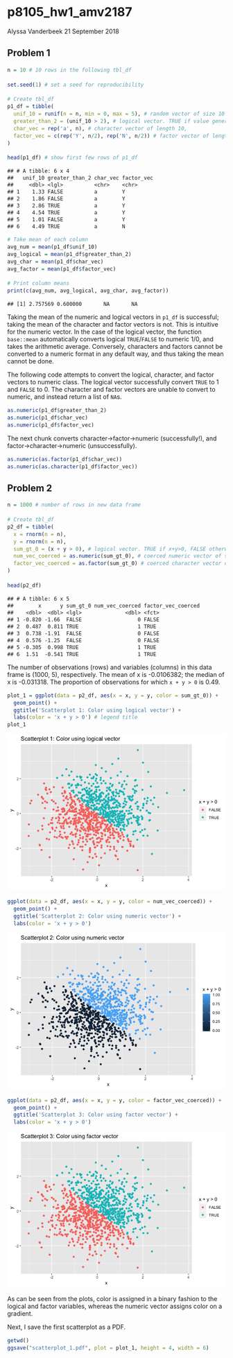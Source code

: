 p8105\_hw1\_amv2187
================
Alyssa Vanderbeek
21 September 2018

Problem 1
---------

``` r
n = 10 # 10 rows in the following tbl_df

set.seed(1) # set a seed for reproducibility

# Create tbl_df 
p1_df = tibble(
  unif_10 = runif(n = n, min = 0, max = 5), # random vector of size 10 selected from uniform [0,5]
  greater_than_2 = (unif_10 > 2), # logical vector. TRUE if value generated in unif_10 greater than 2; FALSE if less than or equal to 2
  char_vec = rep('a', n), # character vector of length 10,
  factor_vec = c(rep('Y', n/2), rep('N', n/2)) # factor vector of length 10
)

head(p1_df) # show first few rows of p1_df
```

    ## # A tibble: 6 x 4
    ##   unif_10 greater_than_2 char_vec factor_vec
    ##     <dbl> <lgl>          <chr>    <chr>     
    ## 1    1.33 FALSE          a        Y         
    ## 2    1.86 FALSE          a        Y         
    ## 3    2.86 TRUE           a        Y         
    ## 4    4.54 TRUE           a        Y         
    ## 5    1.01 FALSE          a        Y         
    ## 6    4.49 TRUE           a        N

``` r
# Take mean of each column
avg_num = mean(p1_df$unif_10)
avg_logical = mean(p1_df$greater_than_2)
avg_char = mean(p1_df$char_vec)
avg_factor = mean(p1_df$factor_vec)

# Print column means
print(c(avg_num, avg_logical, avg_char, avg_factor))
```

    ## [1] 2.757569 0.600000       NA       NA

Taking the mean of the numeric and logical vectors in `p1_df` is successful; taking the mean of the character and factor vectors is not. This is intuitive for the numeric vector. In the case of the logical vector, the function `base::mean` automatically converts logical `TRUE`/`FALSE` to numeric 1/0, and takes the arithmetic average. Conversely, characters and factors cannot be converted to a numeric format in any default way, and thus taking the mean cannot be done.

The following code attempts to convert the logical, character, and factor vectors to numeric class. The logical vector successfully convert `TRUE` to 1 and `FALSE` to 0. The character and factor vectors are unable to convert to numeric, and instead return a list of `NA`s.

``` r
as.numeric(p1_df$greater_than_2)
as.numeric(p1_df$char_vec)
as.numeric(p1_df$factor_vec)
```

The next chunk converts character-&gt;factor-&gt;numeric (successfully!), and factor-&gt;character-&gt;numeric (unsuccessfully).

``` r
as.numeric(as.factor(p1_df$char_vec))
as.numeric(as.character(p1_df$factor_vec))
```

Problem 2
---------

``` r
n = 1000 # number of rows in new data frame

# Create tbl_df
p2_df = tibble(
  x = rnorm(n = n),
  y = rnorm(n = n),
  sum_gt_0 = (x + y > 0), # logical vector. TRUE if x+y>0, FALSE otherwise
  num_vec_coerced = as.numeric(sum_gt_0), # coerced numeric vector of sum_gt_0
  factor_vec_coerced = as.factor(sum_gt_0) # coerced character vector of sum_gt_0
)

head(p2_df)
```

    ## # A tibble: 6 x 5
    ##        x      y sum_gt_0 num_vec_coerced factor_vec_coerced
    ##    <dbl>  <dbl> <lgl>              <dbl> <fct>             
    ## 1 -0.820 -1.66  FALSE                  0 FALSE             
    ## 2  0.487  0.811 TRUE                   1 TRUE              
    ## 3  0.738 -1.91  FALSE                  0 FALSE             
    ## 4  0.576 -1.25  FALSE                  0 FALSE             
    ## 5 -0.305  0.998 TRUE                   1 TRUE              
    ## 6  1.51  -0.541 TRUE                   1 TRUE

The number of observations (rows) and variables (columns) in this data frame is (1000, 5), respectively. The mean of x is -0.0106382; the median of x is -0.031318. The proportion of observations for which `x + y > 0` is 0.49.

``` r
plot_1 = ggplot(data = p2_df, aes(x = x, y = y, color = sum_gt_0)) +
  geom_point() + 
  ggtitle('Scatterplot 1: Color using logical vector') +
  labs(color = 'x + y > 0') # legend title
plot_1
```

![](p8105_hw1_amv2187_files/figure-markdown_github/scatterplot-1.png)

``` r
ggplot(data = p2_df, aes(x = x, y = y, color = num_vec_coerced)) +
  geom_point() + 
  ggtitle('Scatterplot 2: Color using numeric vector') +
  labs(color = 'x + y > 0')
```

![](p8105_hw1_amv2187_files/figure-markdown_github/scatterplot-2.png)

``` r
ggplot(data = p2_df, aes(x = x, y = y, color = factor_vec_coerced)) +
  geom_point() + 
  ggtitle('Scatterplot 3: Color using factor vector') +
  labs(color = 'x + y > 0')
```

![](p8105_hw1_amv2187_files/figure-markdown_github/scatterplot-3.png)

As can be seen from the plots, color is assigned in a binary fashion to the logical and factor variables, whereas the numeric vector assigns color on a gradient.

Next, I save the first scatterplot as a PDF.

``` r
getwd()
ggsave("scatterplot_1.pdf", plot = plot_1, height = 4, width = 6)
```
